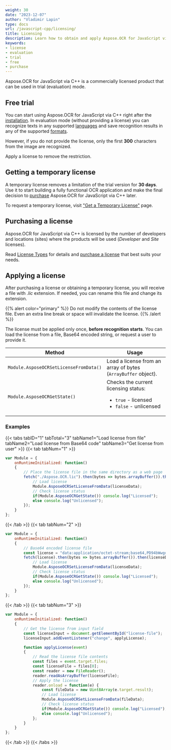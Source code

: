 ```yaml
---
weight: 30
date: "2023-12-07"
author: "Vladimir Lapin"
type: docs
url: /javascript-cpp/licensing/
title: Licensing
description: Learn how to obtain and apply Aspose.OCR for JavaScript via C++ license and discover limitations of the trial version.
keywords:
- license
- evaluation
- trial
- free
- purchase
---
```


Aspose.OCR for JavaScript via C++ is a commercially licensed product that can be used in trial (evaluation) mode.

## Free trial

You can start using Aspose.OCR for JavaScript via C++ right after the [installation](/ocr/javascript-cpp/installation/). In evaluation mode (without providing a license) you can recognize texts in any supported [languages](/ocr/javascript-cpp/recognition-languages/) and save recognition results in any of the supported [formats](/ocr/javascript-cpp/supported-file-formats/).

However, if you do not provide the license, only the first **300** characters from the image are recognized.

Apply a license to remove the restriction.

## Getting a temporary license

A temporary license removes a limitation of the trial version for **30 days**. Use it to start building a fully functional OCR application and make the final decision to [purchase](https://purchase.aspose.com/admin/pricing/ocr/javascript-cpp) Aspose.OCR for JavaScript via C++ later.

To request a temporary license, visit ["Get a Temporary License"](https://purchase.aspose.com/temporary-license) page.

## Purchasing a license

Aspose.OCR for JavaScript via C++ is licensed by the number of developers and locations (sites) where the products will be used (_Developer_ and _Site_ licenses).

Read [License Types](https://purchase.aspose.com/policies/license-types) for details and [purchase a license](https://purchase.aspose.com/admin/pricing/ocr/javascript-cpp) that best suits your needs.

## Applying a license

After purchasing a license or obtaining a temporary license, you will receive a file with _.lic_ extension. If needed, you can rename this file and change its extension.

{{% alert color="primary" %}} 
Do not modify the contents of the license file. Even an extra line break or space will invalidate the license.
{{% /alert %}} 

The license must be applied only once, **before recognition starts**. You can load the license from a file, Base64 encoded string, or request a user to provide it.

Method | Usage
------ | -----
`Module.AsposeOCRSetLicenseFromData()` | Load a license from an array of bytes (`ArrayBuffer` object).
`Module.AsposeOCRGetState()` | Checks the current licensing status:<ul><li>`true` - licensed</li><li>`false` - unlicensed</li></ul>

### Examples

{{< tabs tabID="1" tabTotal="3" tabName1="Load license from file" tabName2="Load license from Base64 code" tabName3="Get license from user" >}}
{{< tab tabNum="1" >}}
```javascript
var Module = {
	onRuntimeInitialized: function()
	{
		// Place the license file in the same directory as a web page
		fetch("./Aspose.OCR.lic").then(bytes => bytes.arrayBuffer()).then(licenseData => {
			// Load license
			Module.AsposeOCRSetLicenseFromData(licenseData);
			// Check license status
			if(Module.AsposeOCRGetState()) console.log("Licensed");
			else console.log("Unlicensed");
		});
	}
};
```
{{< /tab >}}
{{< tab tabNum="2" >}}
```javascript
var Module = {
	onRuntimeInitialized: function()
	{
		// Base64 encoded license file
		const license = "data:application/octet-stream;base64,PD94bWwgdm...TGljZW5zZT4=";
		fetch(license).then(bytes => bytes.arrayBuffer()).then(licenseData => {
			// Load license
			Module.AsposeOCRSetLicenseFromData(licenseData);
			// Check license status
			if(Module.AsposeOCRGetState()) console.log("Licensed");
			else console.log("Unlicensed");
		});
	}
};
```
{{< /tab >}}
{{< tab tabNum="3" >}}
```javascript
var Module = {
	onRuntimeInitialized: function()
	{
		// Get the license from input field
		const licenseInput = document.getElementById("license-file");
		licenseInput.addEventListener("change", applyLicense);

		function applyLicense(event)
		{
			// Read the license file contents
			const files = event.target.files;
			const licenseFile = files[0];
			const reader = new FileReader();
			reader.readAsArrayBuffer(licenseFile);
			// Apply the license
			reader.onload = function(e) {
				const fileData = new Uint8Array(e.target.result);
				// Load license
				Module.AsposeOCRSetLicenseFromData(fileData);
				// Check license status
				if(Module.AsposeOCRGetState()) console.log("Licensed");
				else console.log("Unlicensed");
			};
		}
	}
};
```
{{< /tab >}}
{{< /tabs >}}
